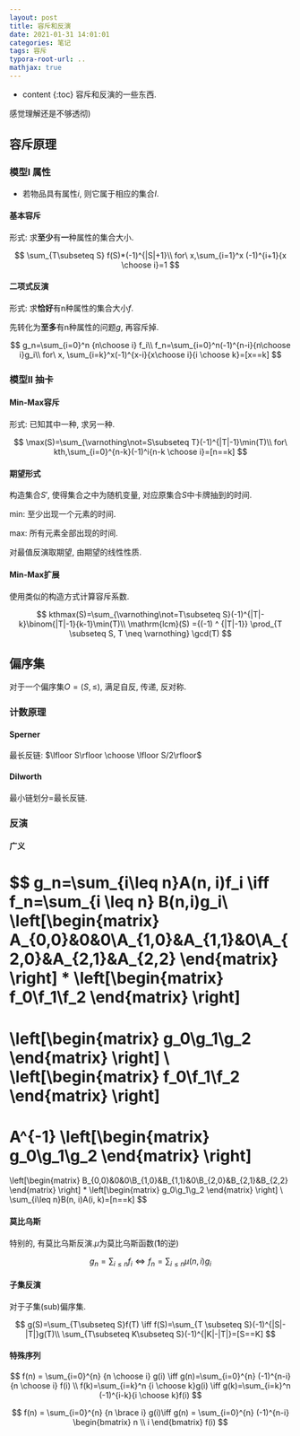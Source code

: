 ```yaml
---
layout: post
title: 容斥和反演
date: 2021-01-31 14:01:01
categories: 笔记
tags: 容斥
typora-root-url: ..
mathjax: true
---
```


* content
{:toc}
容斥和反演的一些东西.

感觉理解还是不够透彻)

<!-- more -->

## 容斥原理

### 模型Ⅰ 属性

- 若物品具有属性$i$, 则它属于相应的集合$I$.

#### 基本容斥

形式: 求**至少**有**一**种属性的集合大小.

$$
\sum_{T\subseteq S} f(S)*(-1)^{|S|+1}\\
for\ x,\sum_{i=1}^x (-1)^{i+1}{x \choose i}=1
$$

#### 二项式反演

形式: 求**恰好**有n种属性的集合大小$f$.

先转化为**至多**有n种属性的问题$g$, 再容斥掉.

$$
g_n=\sum_{i=0}^n {n\choose i} f_i\\
f_n=\sum_{i=0}^n(-1)^{n-i}{n\choose i}g_i\\
for\ x, \sum_{i=k}^x(-1)^{x-i}{x\choose i}{i \choose k}=[x==k]
$$

### 模型Ⅱ 抽卡

#### Min-Max容斥

形式: 已知其中一种, 求另一种.

$$
\max(S)=\sum_{\varnothing\not=S\subseteq T}(-1)^{|T|-1}\min(T)\\
for\ kth,\sum_{i=0}^{n-k}(-1)^i{n-k \choose i}=[n==k]
$$

#### 期望形式

构造集合$S'$, 使得集合之中为随机变量, 对应原集合$S$中卡牌抽到的时间.

min: 至少出现一个元素的时间.

max: 所有元素全部出现的时间.

对最值反演取期望, 由期望的线性性质.

#### Min-Max扩展

使用类似的构造方式计算容斥系数.

$$
kthmax(S)=\sum_{\varnothing\not=T\subseteq S}(-1)^{|T|-k}\binom{|T|-1}{k-1}\min(T)\\
\mathrm{lcm}(S) ={(-1) ^ {|T|-1}} \prod_{T \subseteq S, T \neq \varnothing} \gcd(T)
$$

## 偏序集

对于一个偏序集$O=(S,\leq)$, 满足自反, 传递, 反对称.

### 计数原理

#### Sperner

最长反链: $\lfloor S\rfloor \choose \lfloor S/2\rfloor$

#### Dilworth

最小链划分=最长反链.

### 反演

#### 广义

$$
g_n=\sum_{i\leq n}A(n, i)f_i \iff f_n=\sum_{i \leq n} B(n,i)g_i\\
\left[\begin{matrix} 
A_{0,0}&0&0\\A_{1,0}&A_{1,1}&0\\A_{2,0}&A_{2,1}&A_{2,2}
\end{matrix} \right]
*
\left[\begin{matrix} 
f_0\\f_1\\f_2
\end{matrix} \right]
=
\left[\begin{matrix} 
g_0\\g_1\\g_2
\end{matrix} \right]
\\
\left[\begin{matrix} 
f_0\\f_1\\f_2
\end{matrix} \right]
=
A^{-1}
\left[\begin{matrix} 
g_0\\g_1\\g_2
\end{matrix} \right]
=
\left[\begin{matrix} 
B_{0,0}&0&0\\B_{1,0}&B_{1,1}&0\\B_{2,0}&B_{2,1}&B_{2,2}
\end{matrix} \right]
*
\left[\begin{matrix} 
g_0\\g_1\\g_2
\end{matrix} \right]
\\
\sum_{i\leq n}B(n, i)A(i, k)=[n==k]
$$

#### 莫比乌斯

特别的, 有莫比乌斯反演.$\mu$为莫比乌斯函数(**1**的逆)

$$
g_n=\sum_{i\leq n}f_i \iff f_n=\sum_{i \leq n} \mu(n,i)g_i
$$

#### 子集反演

对于子集(sub)偏序集.

$$
g(S)=\sum_{T\subseteq S}f(T) \iff f(S)=\sum_{T \subseteq S}(-1)^{|S|-|T|}g(T)\\
\sum_{T\subseteq K\subseteq S}(-1)^{|K|-|T|}=[S==K]
$$

#### 特殊序列

$$
f(n) = \sum_{i=0}^{n} {n \choose i} g(i) \iff
 g(n)=\sum_{i=0}^{n} (-1)^{n-i} {n \choose i} f(i) \\
 f(k)=\sum_{i=k}^n {i \choose k}g(i) \iff
 g(k)=\sum_{i=k}^n (-1)^{i-k}{i \choose k}f(i)
$$

$$
f(n) = \sum_{i=0}^{n} {n \brace i} g(i)\iff g(n) = \sum_{i=0}^{n} (-1)^{n-i} \begin{bmatrix} n \\ i \end{bmatrix} f(i)
$$
